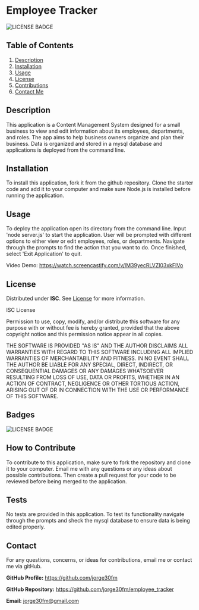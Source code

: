 # Employee Tracker

![LICENSE BADGE](https://img.shields.io/badge/license-ISC-brightgreen?style=for-the-badge)

## Table of Contents

1. [Description](#description)
2. [Installation](#installation)
3. [Usage](#usage)
4. [License](#license)
5. [Contributions](#how-to-contribute)
6. [Contact Me](#contact)

## Description

This application is a Content Management System designed for a small business to view and edit information about its employees, departments, and roles. The app aims to help business owners organize and plan their business. Data is organized and stored in a mysql database and applications is deployed from the command line.

## Installation

To install this application, fork it from the github repository. Clone the starter code and add it to your computer and make sure Node.js is installed before running the application.

## Usage

To deploy the application open its directory from the command line. Input 'node server.js' to start the application. User will be prompted with different options to either view or edit employees, roles, or departments. Navigate through the prompts to find the action that you want to do. Once finished, select 'Exit Application' to quit.

Video Demo: <https://watch.screencastify.com/v/lM39yecRLVZl03xkFIVo>

## License

Distributed under **ISC**. See [License](https://spdx.org/licenses/ISC.html) for more information.

ISC License

Permission to use, copy, modify, and/or distribute this software for any purpose with or without fee is hereby granted, provided that the above copyright notice and this permission notice appear in all copies.

THE SOFTWARE IS PROVIDED "AS IS" AND THE AUTHOR DISCLAIMS ALL WARRANTIES WITH REGARD TO THIS SOFTWARE INCLUDING ALL IMPLIED WARRANTIES OF MERCHANTABILITY AND FITNESS. IN NO EVENT SHALL THE AUTHOR BE LIABLE FOR ANY SPECIAL, DIRECT, INDIRECT, OR CONSEQUENTIAL DAMAGES OR ANY DAMAGES WHATSOEVER RESULTING FROM LOSS OF USE, DATA OR PROFITS, WHETHER IN AN ACTION OF CONTRACT, NEGLIGENCE OR OTHER TORTIOUS ACTION, ARISING OUT OF OR IN CONNECTION WITH THE USE OR PERFORMANCE OF THIS SOFTWARE.

## Badges

![LICENSE BADGE](https://img.shields.io/badge/license-ISC-brightgreen?style=for-the-badge)

## How to Contribute

To contribute to this application, make sure to fork the repository and clone it to your computer. Email me with any questions or any ideas about possible contributions. Then create a pull request for your code to be reviewed before being merged to the application.

## Tests

No tests are provided in this application. To test its functionality navigate through the prompts and sheck the mysql database to ensure data is being edited properly.

## Contact

For any questions, concerns, or ideas for contributions, email me or contact me via gitHub.

**GitHub Profile:** <https://github.com/jorge30fm>

**GitHub Repository:** <https://github.com/jorge30fm/employee_tracker>

**Email:** jorge30fm@gmail.com
